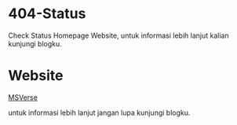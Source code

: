 # 404-Status
Check Status Homepage Website, untuk informasi lebih lanjut kalian kunjungi blogku. 

# Website
<a href="https://www.msverse.site/" target="_blank">MSVerse</a>

untuk informasi lebih lanjut jangan lupa kunjungi blogku. 
